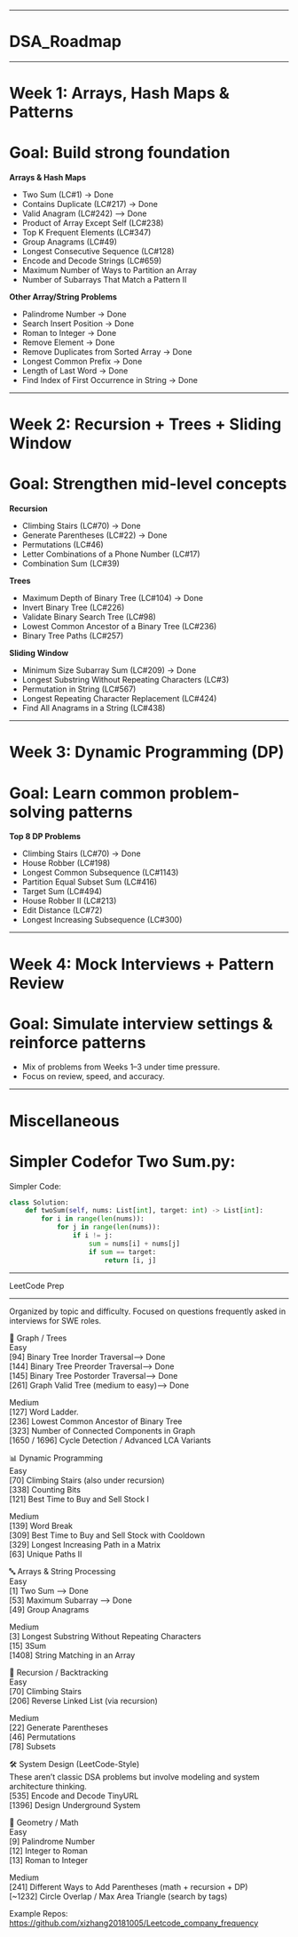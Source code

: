 ___________________________________________________________________________________________________________________________________________________________________
# DSA_Roadmap
___________________________________________________________________________________________________________________________________________________________________

# Week 1: Arrays, Hash Maps & Patterns
# Goal: Build strong foundation

**Arrays & Hash Maps**
- Two Sum (LC#1) → Done
- Contains Duplicate (LC#217) → Done
- Valid Anagram (LC#242) --> Done
- Product of Array Except Self (LC#238)
- Top K Frequent Elements (LC#347)
- Group Anagrams (LC#49)
- Longest Consecutive Sequence (LC#128)
- Encode and Decode Strings (LC#659)
- Maximum Number of Ways to Partition an Array
- Number of Subarrays That Match a Pattern II

**Other Array/String Problems**
- Palindrome Number → Done
- Search Insert Position → Done
- Roman to Integer → Done
- Remove Element → Done
- Remove Duplicates from Sorted Array → Done
- Longest Common Prefix → Done
- Length of Last Word → Done
- Find Index of First Occurrence in String → Done
___________________________________________________________________________________________________________________________________________________________________

# Week 2: Recursion + Trees + Sliding Window
# Goal: Strengthen mid-level concepts

**Recursion**
- Climbing Stairs (LC#70) → Done
- Generate Parentheses (LC#22) → Done
- Permutations (LC#46)
- Letter Combinations of a Phone Number (LC#17)
- Combination Sum (LC#39)

**Trees**
- Maximum Depth of Binary Tree (LC#104) → Done
- Invert Binary Tree (LC#226)
- Validate Binary Search Tree (LC#98)
- Lowest Common Ancestor of a Binary Tree (LC#236)
- Binary Tree Paths (LC#257)

**Sliding Window**
- Minimum Size Subarray Sum (LC#209) → Done
- Longest Substring Without Repeating Characters (LC#3)
- Permutation in String (LC#567)
- Longest Repeating Character Replacement (LC#424)
- Find All Anagrams in a String (LC#438)
___________________________________________________________________________________________________________________________________________________________________

# Week 3: Dynamic Programming (DP)
# Goal: Learn common problem-solving patterns

**Top 8 DP Problems**
- Climbing Stairs (LC#70) → Done
- House Robber (LC#198)
- Longest Common Subsequence (LC#1143)
- Partition Equal Subset Sum (LC#416)
- Target Sum (LC#494)
- House Robber II (LC#213)
- Edit Distance (LC#72)
- Longest Increasing Subsequence (LC#300)
___________________________________________________________________________________________________________________________________________________________________


# Week 4: Mock Interviews + Pattern Review  
# Goal: Simulate interview settings & reinforce patterns
- Mix of problems from Weeks 1–3 under time pressure.
- Focus on review, speed, and accuracy.
___________________________________________________________________________________________________________________________________________________________________
# Miscellaneous
# Simpler Codefor Two Sum.py:

Simpler Code:
```python
class Solution:
    def twoSum(self, nums: List[int], target: int) -> List[int]:
        for i in range(len(nums)):
            for j in range(len(nums)):
                if i != j:
                    sum = nums[i] + nums[j]
                    if sum == target:
                        return [i, j]


```
_____________________________________________________________________________________________________________________________________  
LeetCode Prep  
_____________________________________________________________________________________________________________________________________  
Organized by topic and difficulty. Focused on questions frequently asked in interviews for SWE roles.  


🌳 Graph / Trees  
Easy  
[94] Binary Tree Inorder Traversal--> Done  
[144] Binary Tree Preorder Traversal--> Done  
[145] Binary Tree Postorder Traversal--> Done  
[261] Graph Valid Tree (medium to easy)--> Done  

Medium  
[127] Word Ladder.  
[236] Lowest Common Ancestor of Binary Tree  
[323] Number of Connected Components in Graph  
[1650 / 1696] Cycle Detection / Advanced LCA Variants  


📊 Dynamic Programming  
Easy  
[70] Climbing Stairs (also under recursion)  
[338] Counting Bits  
[121] Best Time to Buy and Sell Stock I  

Medium  
[139] Word Break  
[309] Best Time to Buy and Sell Stock with Cooldown  
[329] Longest Increasing Path in a Matrix  
[63] Unique Paths II  


🔤 Arrays & String Processing  
Easy  
[1] Two Sum  --> Done  
[53] Maximum Subarray  --> Done  
[49] Group Anagrams  

Medium  
[3] Longest Substring Without Repeating Characters  
[15] 3Sum  
[1408] String Matching in an Array  


🔁 Recursion / Backtracking  
Easy  
[70] Climbing Stairs  
[206] Reverse Linked List (via recursion)  

Medium  
[22] Generate Parentheses  
[46] Permutations  
[78] Subsets  


🛠️ System Design (LeetCode-Style)   
These aren’t classic DSA problems but involve modeling and system architecture thinking.  
[535] Encode and Decode TinyURL  
[1396] Design Underground System  


📐 Geometry / Math  
Easy  
[9] Palindrome Number  
[12] Integer to Roman  
[13] Roman to Integer  

Medium  
[241] Different Ways to Add Parentheses (math + recursion + DP)  
[~1232] Circle Overlap / Max Area Triangle (search by tags)  


Example Repos: https://github.com/xizhang20181005/Leetcode_company_frequency


